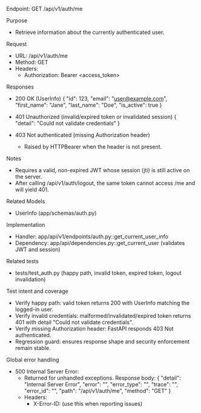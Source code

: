 Endpoint: GET /api/v1/auth/me

Purpose
- Retrieve information about the currently authenticated user.

Request
- URL: /api/v1/auth/me
- Method: GET
- Headers:
  - Authorization: Bearer <access_token>

Responses
- 200 OK (UserInfo)
  {
    "id": 123,
    "email": "user@example.com",
    "first_name": "Jane",
    "last_name": "Doe",
    "is_active": true
  }

- 401 Unauthorized (invalid/expired token or invalidated session)
  {
    "detail": "Could not validate credentials"
  }

- 403 Not authenticated (missing Authorization header)
  - Raised by HTTPBearer when the header is not present.

Notes
- Requires a valid, non-expired JWT whose session (jti) is still active on the server.
- After calling /api/v1/auth/logout, the same token cannot access /me and will yield 401.

Related Models
- UserInfo (app/schemas/auth.py)

Implementation
- Handler: app/api/v1/endpoints/auth.py::get_current_user_info
- Dependency: app/api/dependencies.py::get_current_user (validates JWT and session)

Related tests
- tests/test_auth.py (happy path, invalid token, expired token, logout invalidation)

Test intent and coverage
- Verify happy path: valid token returns 200 with UserInfo matching the logged-in user.
- Verify invalid credentials: malformed/invalidated/expired token returns 401 with detail "Could not validate credentials".
- Verify missing Authorization header: FastAPI responds 403 Not authenticated.
- Regression guard: ensures response shape and security enforcement remain stable.

Global error handling
- 500 Internal Server Error:
  - Returned for unhandled exceptions. Response body:
    {
      "detail": "Internal Server Error",
      "error": "<string message>",
      "error_type": "<ExceptionClass>",
      "trace": "<stack trace string>",
      "error_id": "<UUID>",
      "path": "/api/v1/auth/me",
      "method": "GET"
    }
  - Headers:
    - X-Error-ID: <same UUID as error_id> (use this when reporting issues)
